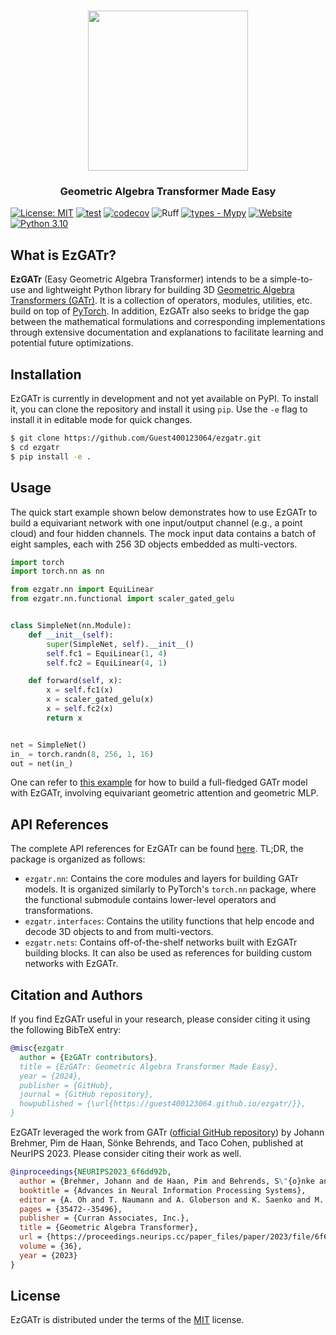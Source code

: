 <html>
    <h1 align="center">
      <img src="https://raw.githubusercontent.com/Guest400123064/ezgatr/refs/heads/main/docs/images/ezgatr_logo.png" width="256"/>
    </h1>
    <h3 align="center">
      Geometric Algebra Transformer Made Easy
    </h3>
</html>

[![License: MIT](https://img.shields.io/badge/License-MIT-yellow.svg)](https://opensource.org/licenses/MIT)
[![test](https://github.com/Guest400123064/ezgatr/actions/workflows/test.yml/badge.svg)](https://github.com/Guest400123064/ezgatr/actions/workflows/test.yml)
[![codecov](https://codecov.io/gh/Guest400123064/ezgatr/graph/badge.svg?token=IGRIRBHZ3U)](https://codecov.io/gh/Guest400123064/ezgatr)
![Ruff](https://img.shields.io/endpoint?url=https://raw.githubusercontent.com/astral-sh/ruff/main/assets/badge/v2.json)
[![types - Mypy](https://img.shields.io/badge/types-Mypy-blue.svg)](https://github.com/python/mypy)
[![Website](https://img.shields.io/website?label=documentation&up_message=online&url=https%3A%2F%2Fguest400123064.github.io/ezgatr)](https://guest400123064.github.io/ezgatr/ezgatr.html)
[![Python 3.10](https://img.shields.io/badge/python-%203.9%20|%203.10%20|%203.11-blue.svg)](https://www.python.org/downloads/release/python-3100/)

## What is EzGATr?
**EzGATr** (Easy Geometric Algebra Transformer) intends to be a simple-to-use and lightweight Python library for building 3D [Geometric Algebra Transformers (GATr)](https://arxiv.org/abs/2305.18415). It is a collection of operators, modules, utilities, etc. build on top of [PyTorch](https://pytorch.org/). In addition, EzGATr also seeks to bridge the gap between the mathematical formulations and corresponding implementations through extensive documentation and explanations to facilitate learning and potential future optimizations.

## Installation
EzGATr is currently in development and not yet available on PyPI. To install it, you can clone the repository and install it using `pip`. Use the `-e` flag to install it in editable mode for quick changes.

```bash
$ git clone https://github.com/Guest400123064/ezgatr.git
$ cd ezgatr
$ pip install -e .
```

## Usage
The quick start example shown below demonstrates how to use EzGATr to build a equivariant network with one input/output channel (e.g., a point cloud) and four hidden channels. The mock input data contains a batch of eight samples, each with 256 3D objects embedded as multi-vectors.

```python
import torch
import torch.nn as nn

from ezgatr.nn import EquiLinear
from ezgatr.nn.functional import scaler_gated_gelu


class SimpleNet(nn.Module):
    def __init__(self):
        super(SimpleNet, self).__init__()
        self.fc1 = EquiLinear(1, 4)
        self.fc2 = EquiLinear(4, 1)

    def forward(self, x):
        x = self.fc1(x)
        x = scaler_gated_gelu(x)
        x = self.fc2(x)
        return x


net = SimpleNet()
in_ = torch.randn(8, 256, 1, 16)
out = net(in_)
```

One can refer to [this example](https://github.com/Guest400123064/ezgatr/blob/main/src/ezgatr/nets/mv_only_gatr.py) for how to build a full-fledged GATr model with EzGATr, involving equivariant geometric attention and geometric MLP.

## API References
The complete API references for EzGATr can be found [here](https://guest400123064.github.io/ezgatr/ezgatr.html). TL;DR, the package is organized as follows:

* `ezgatr.nn`: Contains the core modules and layers for building GATr models. It is organized similarly to PyTorch's `torch.nn` package, where the functional submodule contains lower-level operators and transformations.
* `ezgatr.interfaces`: Contains the utility functions that help encode and decode 3D objects to and from multi-vectors.
* `ezgatr.nets`: Contains off-of-the-shelf networks built with EzGATr building blocks. It can also be used as references for building custom networks with EzGATr.

## Citation and Authors
If you find EzGATr useful in your research, please consider citing it using the following BibTeX entry:

```bibtex
@misc{ezgatr
  author = {EzGATr contributors},
  title = {EzGATr: Geometric Algebra Transformer Made Easy},
  year = {2024},
  publisher = {GitHub},
  journal = {GitHub repository},
  howpublished = {\url{https://guest400123064.github.io/ezgatr/}},
}
```

EzGATr leveraged the work from GATr ([official GitHub repository](https://github.com/Qualcomm-AI-research/geometric-algebra-transformer/tree/main)) by Johann Brehmer, Pim de Haan, Sönke Behrends, and Taco Cohen, published at NeurIPS 2023. Please consider citing their work as well.

```bibtex
@inproceedings{NEURIPS2023_6f6dd92b,
  author = {Brehmer, Johann and de Haan, Pim and Behrends, S\"{o}nke and Cohen, Taco S},
  booktitle = {Advances in Neural Information Processing Systems},
  editor = {A. Oh and T. Naumann and A. Globerson and K. Saenko and M. Hardt and S. Levine},
  pages = {35472--35496},
  publisher = {Curran Associates, Inc.},
  title = {Geometric Algebra Transformer},
  url = {https://proceedings.neurips.cc/paper_files/paper/2023/file/6f6dd92b03ff9be7468a6104611c9187-Paper-Conference.pdf},
  volume = {36},
  year = {2023}
}
```

## License
EzGATr is distributed under the terms of the [MIT](https://opensource.org/licenses/MIT) license.

